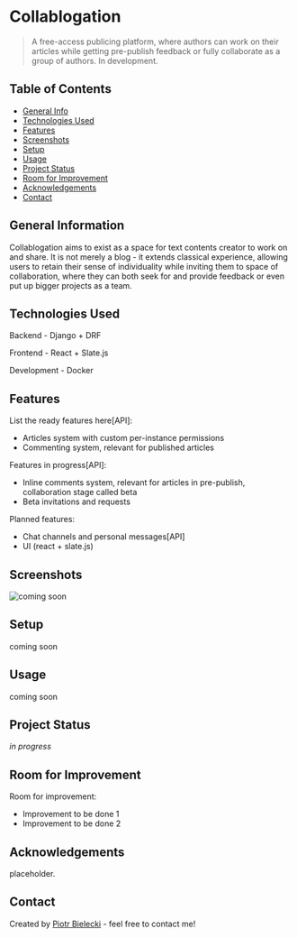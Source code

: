 # Collablogation
> A free-access publicing platform, where authors can work on their articles while getting pre-publish feedback or fully collaborate as a group of authors.
> In development. <!-- If you have the project hosted somewhere, include the link here. -->

## Table of Contents
* [General Info](#general-information)
* [Technologies Used](#technologies-used)
* [Features](#features)
* [Screenshots](#screenshots)
* [Setup](#setup)
* [Usage](#usage)
* [Project Status](#project-status)
* [Room for Improvement](#room-for-improvement)
* [Acknowledgements](#acknowledgements)
* [Contact](#contact)
<!-- * [License](#license) -->


## General Information
Collablogation aims to exist as a space for text contents creator to work on and share. It is not merely a blog - it extends classical experience, allowing users
to retain their sense of individuality while inviting them to space of collaboration, where they can both seek for and provide feedback or even put up bigger projects as a team.
<!-- You don't have to answer all the questions - just the ones relevant to your project. -->


## Technologies Used
Backend - Django + DRF

Frontend - React + Slate.js

Development - Docker


## Features
List the ready features here[API]:
- Articles system with custom per-instance permissions
- Commenting system, relevant for published articles

Features in progress[API]:
- Inline comments system, relevant for articles in pre-publish, collaboration stage called beta
- Beta invitations and requests

Planned features:
- Chat channels and personal messages[API]
- UI (react + slate.js)


## Screenshots
![coming soon](./img/screenshot.png)
<!-- If you have screenshots you'd like to share, include them here. -->


## Setup
coming soon


## Usage
coming soon


## Project Status
_in progress_ 


## Room for Improvement


Room for improvement:
- Improvement to be done 1
- Improvement to be done 2



## Acknowledgements
placeholder.


## Contact
Created by [Piotr Bielecki](bielpiot@gmail.com) - feel free to contact me!


<!-- Optional -->
<!-- ## License -->
<!-- This project is open source and available under the [... License](). -->

<!-- You don't have to include all sections - just the one's relevant to your project -->
